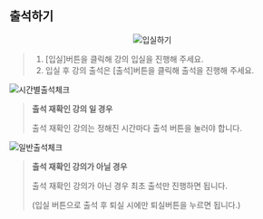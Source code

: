 ## 출석하기

<p align = "center">
<img  alt="입실하기" src="https://github.com/user-attachments/assets/e2c18d63-daf8-4233-a2c8-650c7510293e" />
<p/>

>1. [입실]버튼을 클릭해 강의 입실을 진행해 주세요.
>2. 입실 후 강의 출석은 [출석]버튼을 클릭해 출석을 진행해 주세요.

<img alt="시간별출석체크" src="https://github.com/user-attachments/assets/c0312d70-396b-4f40-8f73-e49371cbcbab"/>

> **출석 재확인 강의 일 경우**
>
> 출석 재확인 강의는 정해진 시간마다 출석 버튼을 눌러야 합니다.

<img alt="일반출석체크" src="https://github.com/user-attachments/assets/c6dc7992-4372-4178-9117-a33663a3d438"/>

> **출석 재확인 강의가 아닐 경우**
>
> 출석 재확인 강의가 아닌 경우 최초 출석만 진행하면 됩니다.
>
> (입실 버튼으로 출석 후 퇴실 시에만 퇴실버튼을 누르면 됩니다.)
